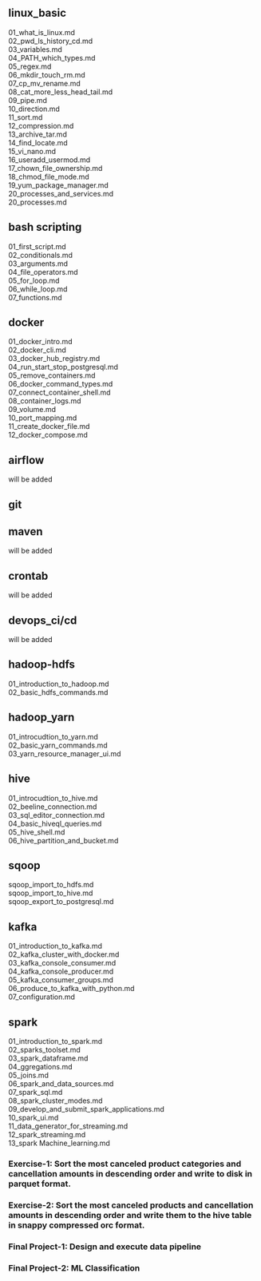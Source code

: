 
## linux_basic  
01_what_is_linux.md    
02_pwd_ls_history_cd.md    
03_variables.md    
04_PATH_which_types.md    
05_regex.md    
06_mkdir_touch_rm.md    
07_cp_mv_rename.md    
08_cat_more_less_head_tail.md    
09_pipe.md    
10_direction.md    
11_sort.md    
12_compression.md    
13_archive_tar.md    
14_find_locate.md    
15_vi_nano.md    
16_useradd_usermod.md    
17_chown_file_ownership.md    
18_chmod_file_mode.md    
19_yum_package_manager.md    
20_processes_and_services.md    
20_processes.md  

## bash scripting  
01_first_script.md  
02_conditionals.md  
03_arguments.md  
04_file_operators.md  
05_for_loop.md  
06_while_loop.md  
07_functions.md  

## docker  
01_docker_intro.md  
02_docker_cli.md  
03_docker_hub_registry.md  
04_run_start_stop_postgresql.md  
05_remove_containers.md  
06_docker_command_types.md  
07_connect_container_shell.md  
08_container_logs.md  
09_volume.md  
10_port_mapping.md  
11_create_docker_file.md  
12_docker_compose.md  

## airflow  
will be added   
## git  

## maven  
will be added  

## crontab  
will be added  

## devops_ci/cd  
will be added  

## hadoop-hdfs	  
01_introduction_to_hadoop.md   
02_basic_hdfs_commands.md   
	
## hadoop_yarn  
01_introcudtion_to_yarn.md   
02_basic_yarn_commands.md   
03_yarn_resource_manager_ui.md   

## hive   
01_introcudtion_to_hive.md   
02_beeline_connection.md   
03_sql_editor_connection.md   
04_basic_hiveql_queries.md   
05_hive_shell.md   
06_hive_partition_and_bucket.md   

	
## sqoop   
sqoop_import_to_hdfs.md   
sqoop_import_to_hive.md   
sqoop_export_to_postgresql.md   
	
## kafka  
01_introduction_to_kafka.md   
02_kafka_cluster_with_docker.md   
03_kafka_console_consumer.md   
04_kafka_console_producer.md   
05_kafka_consumer_groups.md   
06_produce_to_kafka_with_python.md  
07_configuration.md   

	
## spark  
01_introduction_to_spark.md   
02_sparks_toolset.md   
03_spark_dataframe.md   
04_ggregations.md   
05_joins.md   
06_spark_and_data_sources.md   
07_spark_sql.md   
08_spark_cluster_modes.md   
09_develop_and_submit_spark_applications.md   
10_spark_ui.md   
11_data_generator_for_streaming.md   
12_spark_streaming.md   
13_spark Machine_learning.md   
	
### Exercise-1: Sort the most canceled product categories and cancellation amounts in descending order and write to disk in parquet format.  
### Exercise-2: Sort the most canceled products and cancellation amounts in descending order and write them to the hive table in snappy compressed orc format.  
### Final Project-1: Design and execute data pipeline   
### Final Project-2: ML Classification  
